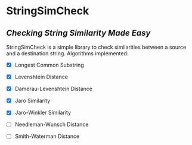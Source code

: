 # StringSimCheck

## _Checking String Similarity Made Easy_


StringSimCheck is a simple library to check similarities between a source and a destination string. Algorithms implemented:

 - [x] Longest Common Substring
 - [x] Levenshtein Distance
 - [x] Damerau-Levenshtein Distance
 - [x] Jaro Similarity
 - [x] Jaro-Winkler Similarity
 - [ ] Needleman-Wunsch Distance
 - [ ] Smith-Waterman Distance

